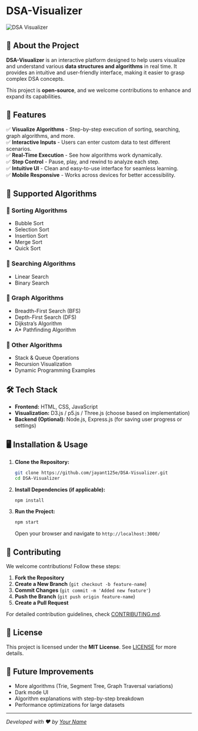 # DSA-Visualizer

![DSA Visualizer]([https://your-image-url.com/banner.png](https://www.google.com/imgres?q=dsa%20photo&imgurl=https%3A%2F%2Fmedia.geeksforgeeks.org%2Fwp-content%2Fuploads%2F20230819113602%2Fdsa-by-sandeep-jain.png&imgrefurl=https%3A%2F%2Fwww.geeksforgeeks.org%2Fdsa-roadmap-for-beginner-to-advanced-by-sandeep-jain%2F&docid=PDxrCpzJ60MhvM&tbnid=JUJFAMoOfcrWhM&vet=12ahUKEwiN2L2e9f6LAxWjTGwGHRfOBX8QM3oECFYQAA..i&w=500&h=500&hcb=2&ved=2ahUKEwiN2L2e9f6LAxWjTGwGHRfOBX8QM3oECFYQAA))

## 🚀 About the Project

**DSA-Visualizer** is an interactive platform designed to help users visualize and understand various **data structures and algorithms** in real time. It provides an intuitive and user-friendly interface, making it easier to grasp complex DSA concepts.

This project is **open-source**, and we welcome contributions to enhance and expand its capabilities.

## 🌟 Features

✅ **Visualize Algorithms** - Step-by-step execution of sorting, searching, graph algorithms, and more.  
✅ **Interactive Inputs** - Users can enter custom data to test different scenarios.  
✅ **Real-Time Execution** - See how algorithms work dynamically.  
✅ **Step Control** - Pause, play, and rewind to analyze each step.  
✅ **Intuitive UI** - Clean and easy-to-use interface for seamless learning.  
✅ **Mobile Responsive** - Works across devices for better accessibility.  

## 📌 Supported Algorithms

### 🔹 Sorting Algorithms
- Bubble Sort
- Selection Sort
- Insertion Sort
- Merge Sort
- Quick Sort

### 🔹 Searching Algorithms
- Linear Search
- Binary Search

### 🔹 Graph Algorithms
- Breadth-First Search (BFS)
- Depth-First Search (DFS)
- Dijkstra’s Algorithm
- A* Pathfinding Algorithm

### 🔹 Other Algorithms
- Stack & Queue Operations
- Recursion Visualization
- Dynamic Programming Examples

## 🛠 Tech Stack

- **Frontend:** HTML, CSS, JavaScript
- **Visualization:** D3.js / p5.js / Three.js (choose based on implementation)
- **Backend (Optional):** Node.js, Express.js (for saving user progress or settings)

## 🖥️ Installation & Usage

1. **Clone the Repository:**
   ```bash
   git clone https://github.com/jayant125e/DSA-Visualizer.git
   cd DSA-Visualizer
   ```

2. **Install Dependencies (if applicable):**
   ```bash
   npm install
   ```

3. **Run the Project:**
   ```bash
   npm start
   ```
   Open your browser and navigate to `http://localhost:3000/`

## 🤝 Contributing

We welcome contributions! Follow these steps:

1. **Fork the Repository**
2. **Create a New Branch** (`git checkout -b feature-name`)
3. **Commit Changes** (`git commit -m 'Added new feature'`)
4. **Push the Branch** (`git push origin feature-name`)
5. **Create a Pull Request**

For detailed contribution guidelines, check [CONTRIBUTING.md](CONTRIBUTING.md).

## 📝 License

This project is licensed under the **MIT License**. See [LICENSE](LICENSE) for more details.

## 🎯 Future Improvements
- More algorithms (Trie, Segment Tree, Graph Traversal variations)
- Dark mode UI
- Algorithm explanations with step-by-step breakdown
- Performance optimizations for large datasets

---
_Developed with ❤️ by [Your Name](https://github.com/jayant125)_
